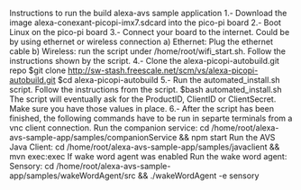 Instructions to run the build alexa-avs sample application
1.- Download the image alexa-conexant-picopi-imx7.sdcard into the pico-pi board
2.- Boot Linux on the pico-pi board
3.- Connect your board to the internet. Could be by using ethernet or wireless connection
    a) Ethernet: Plug the ethernet cable
    b) Wireless: run the script under /home/root/wifi_start.sh. Follow the instructions shown by the script.
4.- Clone the alexa-picopi-autobuild.git repo
    $git clone http://sw-stash.freescale.net/scm/vs/alexa-picopi-autobuild.git
    $cd alexa-picopi-autobuild
5.- Run the automated_install.sh script. Follow the instructions from the script.
    $bash automated_install.sh
    The script will eventually ask for the ProductID, ClientID or ClientSecret. Make sure you have those values in place.
6.- After the script has been finished, the following commands have to be run in separte terminals from a vnc client connection.
    Run the companion service: cd /home/root/alexa-avs-sample-app/samples/companionService && npm start
    Run the AVS Java Client: cd /home/root/alexa-avs-sample-app/samples/javaclient && mvn exec:exec
    If wake word agent was enabled
    Run the wake word agent:
    Sensory: cd /home/root/alexa-avs-sample-app/samples/wakeWordAgent/src && ./wakeWordAgent -e sensory

